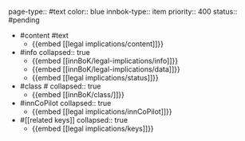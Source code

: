 page-type:: #text
color:: blue
innbok-type:: item
priority:: 400
status:: #pending

- #content #text
	- {{embed [[legal implications/content]]}}
- #info
  collapsed:: true
	- {{embed [[innBoK/legal-implications/info]]}}
	- {{embed [[innBoK/legal-implications/data]]}}
	- {{embed [[legal implications/status]]}}
- #class #
  collapsed:: true
	- {{embed [[innBoK/class/]]}}
- #innCoPilot
  collapsed:: true
	- {{embed [[legal implications/innCoPilot]]}}
- #[[related keys]]
  collapsed:: true
	- {{embed [[legal implications/keys]]}}